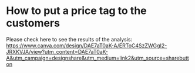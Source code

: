 # How to put a price tag to the customers

Please check here to see the results of the analysis:
https://www.canva.com/design/DAE7aT0aK-A/ERToC4SzZWGgI2-JRXKVJA/view?utm_content=DAE7aT0aK-A&utm_campaign=designshare&utm_medium=link2&utm_source=sharebutton
